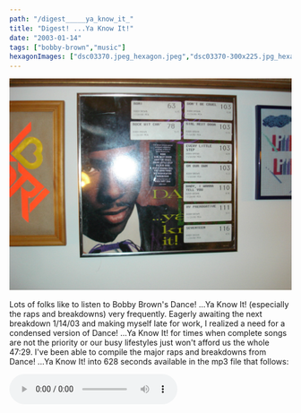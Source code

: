 ```yaml
---
path: "/digest_____ya_know_it_"
title: "Digest! ...Ya Know It!"
date: "2003-01-14"
tags: ["bobby-brown","music"]
hexagonImages: ["dsc03370.jpeg_hexagon.jpeg","dsc03370-300x225.jpg_hexagon.jpeg","dsc03370.jpg_hexagon.jpeg"]
---
```


[![](dsc03370.jpg "dsc03370")](dsc03370.jpg)

Lots of folks like to listen to Bobby Brown's Dance! ...Ya Know It! (especially the raps and breakdowns) very frequently. Eagerly awaiting the next breakdown 1/14/03 and making myself late for work, I realized a need for a condensed version of Dance! ...Ya Know It! for times when complete songs are not the priority or our busy lifestyles just won't afford us the whole 47:29. I've been able to compile the major raps and breakdowns from Dance! ...Ya Know It! into 628 seconds available in the mp3 file that follows:

<audio controls="controls" preload="auto" autobuffer="autobuffer" xmlns="http://www.w3.org/1999/xhtml"><source src="digest_ya_know_it.mp3"></audio>

